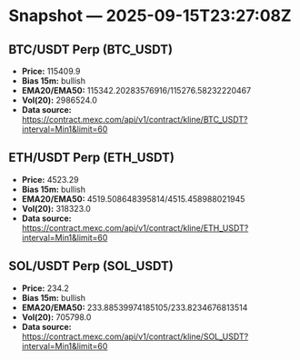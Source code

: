 # Snapshot — 2025-09-15T23:27:08Z

## BTC/USDT Perp (BTC_USDT)
- **Price:** 115409.9
- **Bias 15m:** bullish
- **EMA20/EMA50:** 115342.20283576916/115276.58232220467
- **Vol(20):** 2986524.0
- **Data source:** https://contract.mexc.com/api/v1/contract/kline/BTC_USDT?interval=Min1&limit=60

## ETH/USDT Perp (ETH_USDT)
- **Price:** 4523.29
- **Bias 15m:** bullish
- **EMA20/EMA50:** 4519.508648395814/4515.458988021945
- **Vol(20):** 318323.0
- **Data source:** https://contract.mexc.com/api/v1/contract/kline/ETH_USDT?interval=Min1&limit=60

## SOL/USDT Perp (SOL_USDT)
- **Price:** 234.2
- **Bias 15m:** bullish
- **EMA20/EMA50:** 233.88539974185105/233.8234676813514
- **Vol(20):** 705798.0
- **Data source:** https://contract.mexc.com/api/v1/contract/kline/SOL_USDT?interval=Min1&limit=60
